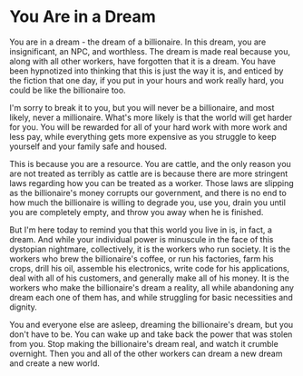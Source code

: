 # You Are in a Dream

You are in a dream - the dream of a billionaire. In this dream, you are insignificant, an NPC, and worthless. The dream is made real because you, along with all other workers, have forgotten that it is a dream. You have been hypnotized into thinking that this is just the way it is, and enticed by the fiction that one day, if you put in your hours and work really hard, you could be like the billionaire too.

I'm sorry to break it to you, but you will never be a billionaire, and most likely, never a millionaire. What's more likely is that the world will get harder for you. You will be rewarded for all of your hard work with more work and less pay, while everything gets more expensive as you struggle to keep yourself and your family safe and housed.

This is because you are a resource. You are cattle, and the only reason you are not treated as terribly as cattle are is because there are more stringent laws regarding how you can be treated as a worker. Those laws are slipping as the billionaire's money corrupts our government, and there is no end to how much the billionaire is willing to degrade you, use you, drain you until you are completely empty, and throw you away when he is finished.

But I'm here today to remind you that this world you live in is, in fact, a dream. And while your individual power is minuscule in the face of this dystopian nightmare, collectively, it is the workers who run society. It is the workers who brew the billionaire's coffee, or run his factories, farm his crops, drill his oil, assemble his electronics, write code for his applications, deal with all of his customers, and generally make all of his money. It is the workers who make the billionaire's dream a reality, all while abandoning any dream each one of them has, and while struggling for basic necessities and dignity.

You and everyone else are asleep, dreaming the billionaire's dream, but you don't have to be. You can wake up and take back the power that was stolen from you. Stop making the billionaire's dream real, and watch it crumble overnight. Then you and all of the other workers can dream a new dream and create a new world.
